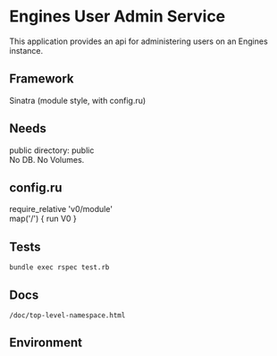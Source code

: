 Engines User Admin Service
==========================

This application provides an api for administering users on an Engines instance.

Framework
---------
Sinatra (module style, with config.ru)

Needs
-----
public directory: public  
No DB. No Volumes.

config.ru
---------
require_relative 'v0/module'  
map('/') { run V0 }  

Tests
-----
`bundle exec rspec test.rb`

Docs
----
`/doc/top-level-namespace.html`

Environment
-----------

